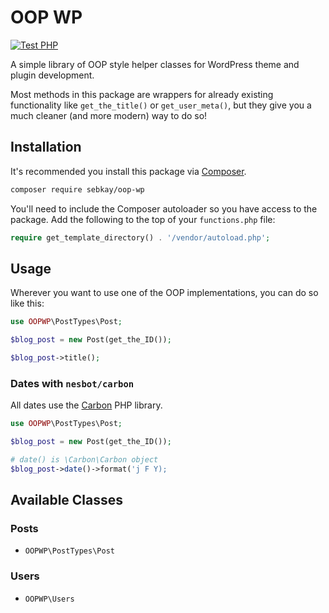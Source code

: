 # OOP WP

[![Test PHP](https://github.com/SebKay/oop-wp/actions/workflows/php.yml/badge.svg)](https://github.com/SebKay/oop-wp/actions/workflows/php.yml)

A simple library of OOP style helper classes for WordPress theme and plugin development.

Most methods in this package are wrappers for already existing functionality like `get_the_title()` or `get_user_meta()`, but they give you a much cleaner (and more modern) way to do so!

## Installation

It's recommended you install this package via [Composer](https://getcomposer.org/).

```bash
composer require sebkay/oop-wp
```

You'll need to include the Composer autoloader so you have access to the package. Add the following to the top of your `functions.php` file:

```php
require get_template_directory() . '/vendor/autoload.php';
```

## Usage

Wherever you want to use one of the OOP implementations, you can do so like this:

```php
use OOPWP\PostTypes\Post;

$blog_post = new Post(get_the_ID());

$blog_post->title();
```

### Dates with `nesbot/carbon`

All dates use the [Carbon](https://github.com/briannesbitt/Carbon) PHP library.

```php
use OOPWP\PostTypes\Post;

$blog_post = new Post(get_the_ID());

# date() is \Carbon\Carbon object
$blog_post->date()->format('j F Y);
```

## Available Classes

### Posts

- `OOPWP\PostTypes\Post`

### Users

- `OOPWP\Users`
